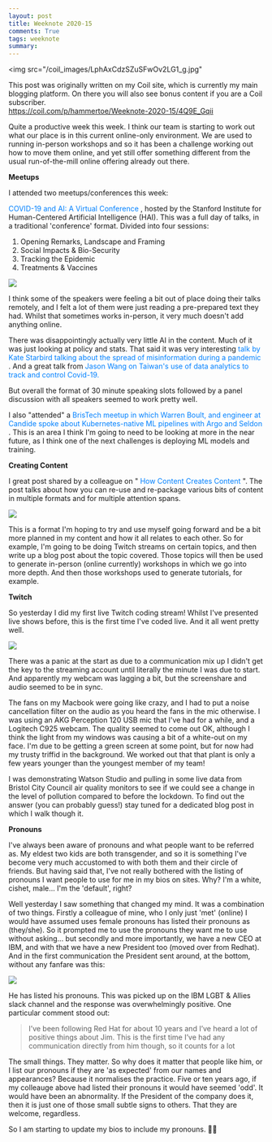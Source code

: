 ```yaml
---
layout: post
title: Weeknote 2020-15
comments: True
tags: weeknote
summary: 
---
```


<img src="/coil_images/LphAxCdzSZuSFwOv2LG1_g.jpg"</img>

<p class="message">
This post was originally written on my Coil site, which is currently my main blogging platform. 
On there you will also see bonus content if you are a Coil subscriber.<br />
<a href="https://coil.com/p/hammertoe/Weeknote-2020-15/4Q9E_Gqii">https://coil.com/p/hammertoe/Weeknote-2020-15/4Q9E_Gqii</a>
</p>


<p>
 Quite a productive week this week. I think our team is starting to work out what our place is in this current online-only environment. We are used to running in-person workshops and so it has been a challenge working out how to move them online, and yet still offer something different from the usual run-of-the-mill online offering already out there.
</p>
<p>
</p>
<p>
 <strong class="EditorRules__SmallTitle-sc-1bp7rl0-3 NeahM coil-small-title">
  Meetups
 </strong>
</p>
<p>
 I attended two meetups/conferences this week:
</p>
<p>
 <a href="https://hai.stanford.edu/events/covid-19-and-ai-virtual-conference" style="color:#0080FF;text-decoration:none">
  COVID-19 and AI: A Virtual Conference
 </a>
 , hosted by the Stanford Institute for Human-Centered Artificial Intelligence (HAI). This was a full day of talks, in a traditional 'conference' format. Divided into four sessions:
</p>
<ol>
 <li>
  <span>
   Opening Remarks, Landscape and Framing
  </span>
 </li>
 <li>
  <span>
   Social Impacts &amp; Bio-Security
  </span>
 </li>
 <li>
  <span>
   Tracking the Epidemic
  </span>
 </li>
 <li>
  <span>
   Treatments &amp; Vaccines
  </span>
 </li>
</ol>
<p>
</p>
<img class="EditorRules__Image-sc-1bp7rl0-0 bpMFEQ" src="/coil_images/9e9dFcAUTCyaF5J_6v-CWA.png"/>
<p>
</p>
<p>
 I think some of the speakers were feeling a bit out of place doing their talks remotely, and I felt a lot of them were just reading a pre-prepared text they had. Whilst that sometimes works in-person, it very much doesn't add anything online.
</p>
<p>
 There was disappointingly actually very little AI in the content. Much of it was just looking at policy and stats. That said it was very interesting
 <a href="https://youtu.be/SxP2NmVb64A?t=90" style="color:#0080FF;text-decoration:none">
  talk by Kate Starbird talking about the spread of misinformation during a pandemic
 </a>
 . And a great talk from
 <a href="https://youtu.be/G9AhSWu5uRU?t=20" style="color:#0080FF;text-decoration:none">
  Jason Wang on Taiwan's use of data analytics to track and control Covid-19.
 </a>
</p>
<p>
 <a href="https://youtu.be/G9AhSWu5uRU?t=20" style="color:#0080FF;text-decoration:none">
 </a>
</p>
<p>
 But overall the format of 30 minute speaking slots followed by a panel discussion with all speakers seemed to work pretty well.
</p>
<p>
</p>
<p>
 I also "attended" a
 <a href="https://www.meetup.com/bristech/events/268629370/" style="color:#0080FF;text-decoration:none">
  BrisTech meetup in which Warren Boult, and engineer at Candide spoke about Kubernetes-native ML pipelines with Argo and Seldon
 </a>
 . This is an area I think I'm going to need to be looking at more in the near future, as I think one of the next challenges is deploying ML models and training.
</p>
<p>
</p>
<p>
 <strong class="EditorRules__SmallTitle-sc-1bp7rl0-3 NeahM coil-small-title">
  Creating Content
 </strong>
</p>
<p>
 I great post shared by a colleague on "
 <a href="https://maxkatz.org/2019/02/15/how-content-creates-content" style="color:#0080FF;text-decoration:none">
  How Content Creates Content
 </a>
 ". The post talks about how you can re-use and re-package various bits of content in multiple formats and for multiple attention spans.
</p>
<p>
</p>
<img class="EditorRules__Image-sc-1bp7rl0-0 bpMFEQ" src="/coil_images/4zjEXPfKQmGtkzbwiD-Itw.png"/>
<p>
</p>
<p>
 This is a format I'm hoping to try and use myself going forward and be a bit more planned in my content and how it all relates to each other.  So for example, I'm going to be doing Twitch streams on certain topics, and then write up a blog post about the topic covered. Those topics will then be used to generate in-person (online currently) workshops in which we go into more depth. And then those workshops used to generate tutorials, for example.
</p>
<p>
</p>
<p>
 <strong class="EditorRules__SmallTitle-sc-1bp7rl0-3 NeahM coil-small-title">
  Twitch
 </strong>
</p>
<p>
 So yesterday I did my first live Twitch coding stream! Whilst I've presented live shows before, this is the first time I've coded live. And it all went pretty well.
</p>
<p>
</p>
<img class="EditorRules__Image-sc-1bp7rl0-0 bpMFEQ" src="/coil_images/d7sFCcNqSdaILmJDzfMEEA.jpg"/>
<p>
 There was a panic at the start as due to a communication mix up I didn't get the key to the streaming account until literally the minute I was due to start. And apparently my webcam was lagging a bit, but the screenshare and audio seemed to be in sync.
</p>
<p>
</p>
<p>
 The fans on my Macbook were going like crazy, and I had to put a noise cancellation filter on the audio as you heard the fans in the mic otherwise. I was using an AKG Perception 120 USB mic that I've had for a while, and a Logitech C925 webcam. The quality seemed to come out OK, although I think the light from my windows was causing a bit of a white-out on my face. I'm due to be getting a green screen at some point, but for now had my trusty triffid in the background. We worked out that that plant is only a few years younger than the youngest member of my team!
</p>
<p>
</p>
<p>
 I was demonstrating Watson Studio and pulling in some live data from Bristol City Council air quality monitors to see if we could see a change in the level of pollution compared to before the lockdown. To find out the answer (you can probably guess!) stay tuned for a dedicated blog post in which I walk though it.
</p>
<p>
</p>
<p>
 <strong class="EditorRules__SmallTitle-sc-1bp7rl0-3 NeahM coil-small-title">
  Pronouns
 </strong>
</p>
<p>
 I've always been aware of pronouns and what people want to be referred as. My eldest two kids are both transgender, and so it is something I've become very much accustomed to with both them and their circle of friends. But having said that, I've not really bothered with the listing of pronouns I want people to use for me in my bios on sites. Why? I'm a white, cishet, male... I'm the 'default', right?
</p>
<p>
</p>
<p>
 Well yesterday I saw something that changed my mind. It was a combination of two things. Firstly a colleague of mine, who I only just 'met' (online) I would have assumed uses female pronouns has listed their pronouns as (they/she). So it prompted me to use the pronouns they want me to use without asking... but secondly and more importantly, we have a new CEO at IBM, and with that we have a new President too (moved over from Redhat). And in the first communication the President sent around, at the bottom, without any fanfare was this:
</p>
<p>
</p>
<img class="EditorRules__Image-sc-1bp7rl0-0 bpMFEQ" src="/coil_images/J6td_mPuShKvxs66sTAt_w.png"/>
<p>
 He has listed his pronouns. This was picked up on the IBM LGBT &amp; Allies slack channel and the response was overwhelmingly positive. One particular comment stood out:
</p>
<p>
 <blockquote class="EditorRules__QuoteTag-sc-1bp7rl0-6 HXhHC">
  I’ve been following Red Hat for about 10 years and I’ve heard a lot of positive things about Jim. This is the first time I’ve had any communication directly from him though, so it counts for a lot
 </blockquote>
</p>
<p>
 The small things. They matter. So why does it matter that people like him, or I list our pronouns if they are 'as expected' from our names and appearances? Because it normalises the practice. Five or ten years ago, if my colleauge above had listed their pronouns it would have seemed 'odd'. It would have been an abnormality. If the President of the company does it, then it is just one of those small subtle signs to others. That they are welcome, regardless.
</p>
<p>
</p>
<p>
 So I am starting to update my bios to include my pronouns. 🏳️‍🌈
</p>
<p>
</p>
<p>
</p>